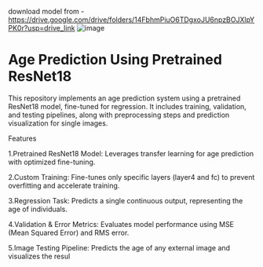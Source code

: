 download model from - https://drive.google.com/drive/folders/14FbhmPiuO6TDgxoJU6npzBOJXlpYPK0r?usp=drive_link
![image](https://github.com/user-attachments/assets/996dbc61-e228-4218-919b-955a41b521c8)
# **Age Prediction Using Pretrained ResNet18**
                                                       
This repository implements an age prediction system using a pretrained ResNet18 model, fine-tuned for regression. It includes training, validation, and testing pipelines, along with preprocessing steps and prediction visualization for single images.

Features

1.Pretrained ResNet18 Model: Leverages transfer learning for age prediction with optimized fine-tuning.

2.Custom Training: Fine-tunes only specific layers (layer4 and fc) to prevent overfitting and accelerate training.

3.Regression Task: Predicts a single continuous output, representing the age of individuals.

4.Validation & Error Metrics: Evaluates model performance using MSE (Mean Squared Error) and RMS error.

5.Image Testing Pipeline: Predicts the age of any external image and visualizes the resul
